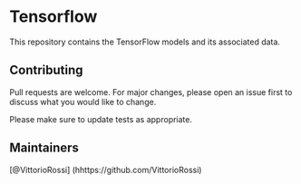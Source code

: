 # Tensorflow
This repository contains the TensorFlow models and its associated data.


## Contributing
Pull requests are welcome. For major changes, please open an issue first to discuss what you would like to change.

Please make sure to update tests as appropriate.

## Maintainers

[@VittorioRossi] (hhttps://github.com/VittorioRossi)
